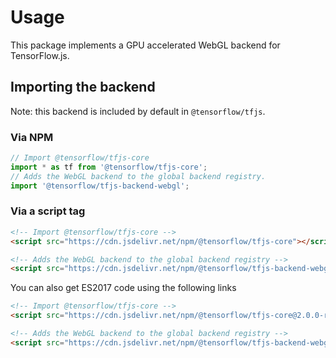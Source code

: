 # Usage

This package implements a GPU accelerated WebGL backend for TensorFlow.js.

## Importing the backend

Note: this backend is included by default in `@tensorflow/tfjs`.

### Via NPM

```js
// Import @tensorflow/tfjs-core
import * as tf from '@tensorflow/tfjs-core';
// Adds the WebGL backend to the global backend registry.
import '@tensorflow/tfjs-backend-webgl';
```

### Via a script tag

```html
<!-- Import @tensorflow/tfjs-core -->
<script src="https://cdn.jsdelivr.net/npm/@tensorflow/tfjs-core"></script>

<!-- Adds the WebGL backend to the global backend registry -->
<script src="https://cdn.jsdelivr.net/npm/@tensorflow/tfjs-backend-webgl"></script>
```

You can also get ES2017 code using the following links

```html
<!-- Import @tensorflow/tfjs-core -->
<script src="https://cdn.jsdelivr.net/npm/@tensorflow/tfjs-core@2.0.0-rc.4/dist/tf-core.es2017.js"></script>

<!-- Adds the WebGL backend to the global backend registry -->
<script src="https://cdn.jsdelivr.net/npm/@tensorflow/tfjs-backend-webgl@2.0.0-rc.4/dist/tf-backend-webgl.es2017.js"></script>
```


